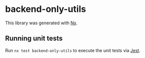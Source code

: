 # backend-only-utils

This library was generated with [Nx](https://nx.dev).

## Running unit tests

Run `nx test backend-only-utils` to execute the unit tests via [Jest](https://jestjs.io).
